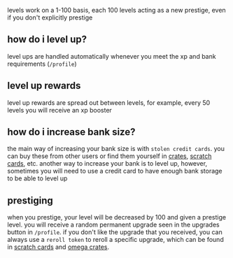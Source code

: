 <script>
  import DocsTemplate from "$lib/components/docs/DocsTemplate.svelte"
</script>

<DocsTemplate title='levelling' />

levels work on a 1-100 basis, each 100 levels acting as a new prestige, even if you don't explicitly prestige

## how do i level up?

level ups are handled automatically whenever you meet the xp and bank requirements (`/profile`)

## level up rewards

level up rewards are spread out between levels, for example, every 50 levels you will receive an xp booster

## how do i increase bank size?

the main way of increasing your bank size is with `stolen credit cards`. you can buy these from other users or find them yourself in [crates](/docs/economy/items/crates), [scratch cards](/docs/economy/items/scratchcards), etc. another way to increase your bank is to level up, however, sometimes you will need to use a credit card to have enough bank storage to be able to level up

## prestiging

when you prestige, your level will be decreased by 100 and given a prestige level. you will receive a random permanent upgrade seen in the upgrades button in `/profile`. if you don't like the upgrade that you received, you can always use a `reroll token` to reroll a specific upgrade, which can be found in [scratch cards](/docs/economy/items/scratchcards) and [omega crates](/docs/economy/items/crates?crate=omega).
